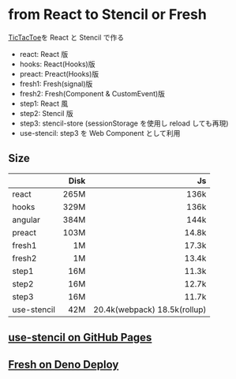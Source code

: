# from React to Stencil or Fresh

[TicTacToe](https://reactjs.org/tutorial/tutorial.html)を React と Stencil で作る

- react: React 版
- hooks: React(Hooks)版
- preact: Preact(Hooks)版
- fresh1: Fresh(signal)版
- fresh2: Fresh(Component & CustomEvent)版
- step1: React 風
- step2: Stencil 版
- step3: stencil-store (sessionStorage を使用し reload しても再現)
- use-stencil: step3 を Web Component として利用

## Size

|             | Disk |                           Js |
| :---------- | ---: | ---------------------------: |
| react       | 265M |                         136k |
| hooks       | 329M |                         136k |
| angular     | 384M |                         144k |
| preact      | 103M |                        14.8k |
| fresh1      |   1M |                        17.3k |
| fresh2      |   1M |                        13.4k |
| step1       |  16M |                        11.3k |
| step2       |  16M |                        12.7k |
| step3       |  16M |                        11.7k |
| use-stencil |  42M | 20.4k(webpack) 18.5k(rollup) |

## [use-stencil on GitHub Pages](https://shingo1551.github.io/TicTocToe/)

## [Fresh on Deno Deploy](https://tictoctoe.deno.dev/)
